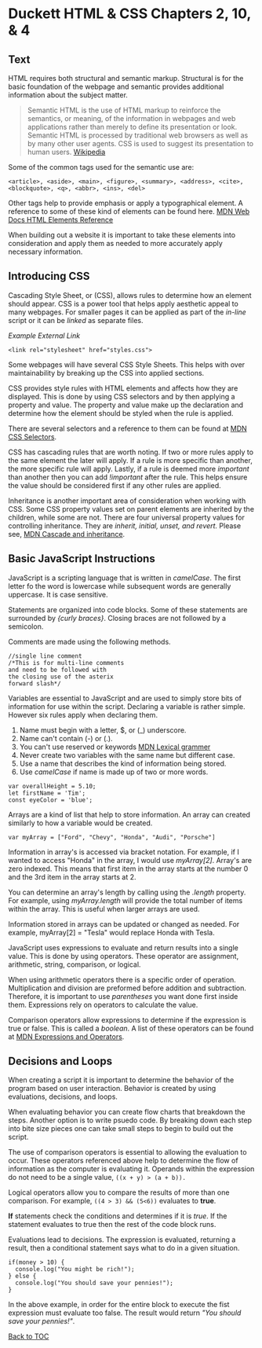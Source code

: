 # Duckett HTML & CSS Chapters 2, 10, & 4

## Text
HTML requires both structural and semantic markup. Structural is for the basic foundation of the webpage and semantic provides additional information about the subject matter.

>Semantic HTML is the use of HTML markup to reinforce the semantics, or meaning, of the information in webpages and web applications rather than merely to define its presentation or look. Semantic HTML is processed by traditional web browsers as well as by many other user agents. CSS is used to suggest its presentation to human users.
[Wikipedia](https://en.wikipedia.org/wiki/Semantic_HTML)

Some of the common tags used for the semantic use are:

```
<article>, <aside>, <main>, <figure>, <summary>, <address>, <cite>, <blockquote>, <q>, <abbr>, <ins>, <del>
```

Other tags help to provide emphasis or apply a typographical element. A reference to some of these kind of elements can be found here. [MDN Web Docs HTML Elements Reference](https://developer.mozilla.org/en-US/docs/Web/HTML/Element)

When building out a website it is important to take these elements into consideration and apply them as needed to more accurately apply necessary information.
 
## Introducing CSS
Cascading Style Sheet, or (CSS), allows rules to determine how an element should appear. CSS is a power tool that helps apply aesthetic appeal to many webpages. For smaller pages it can be applied as part of the _in-line_ script or it can be _linked_ as separate files.

_Example External Link_

```
<link rel="stylesheet" href="styles.css">
```
Some webpages will have several CSS Style Sheets. This helps with over maintainability by breaking up the CSS into applied sections.

CSS provides style rules with HTML elements and affects how they are displayed. This is done by using CSS selectors and by then applying a property and value. The property and value make up the declaration and determine how the element should be styled when the rule is applied.

There are several selectors and a reference to them can be found at [MDN CSS Selectors](https://developer.mozilla.org/en-US/docs/Web/CSS/CSS_Selectors).

CSS has cascading rules that are worth noting. If two or more rules apply to the same element the later will apply. If a rule is more specific than another, the more specific rule will apply. Lastly, if a rule is deemed more _important_ than another then you can add *!important* after the rule. This helps ensure the value should be considered first if any other rules are applied.

Inheritance is another important area of consideration when working with CSS. Some CSS property values set on parent elements are inherited by the children, while some are not. There are  four universal property values for controlling inheritance. They are *inherit, initial, unset, and revert.* Please see, [MDN Cascade and inheritance](https://developer.mozilla.org/en-US/docs/Learn/CSS/Building_blocks/Cascade_and_inheritance).

## Basic JavaScript Instructions
JavaScript is a scripting language that is written in *camelCase*. The first letter fo the word is lowercase while subsequent words are generally uppercase. It is case sensitive.

Statements are organized into code blocks. Some of these statements are surrounded by *{curly braces}*. Closing braces are not followed by a semicolon.

Comments are made using the following methods.
```
//single line comment
/*This is for multi-line comments
and need to be followed with 
the closing use of the asterix
forward slash*/
```

Variables are essential to JavaScript and are used to simply store bits of information for use within the script. Declaring a variable is rather simple. However six rules apply when declaring them.

1. Name must begin with a letter, $, or (_) underscore.
2. Name can't contain (-) or (.).
3. You can't use reserved or keywords [MDN Lexical grammer](https://developer.mozilla.org/en-US/docs/Web/JavaScript/Reference/Lexical_grammar)
4. Never create two variables with the same name but different case.
5. Use a name that describes the kind of information being stored.
6. Use *camelCase* if name is made up of two or more words.

```
var overallHeight = 5.10;
let firstName = 'Tim';
const eyeColor = 'blue';
```
Arrays are a kind of list that help to store information. An array can created similarly to how a variable would be created.

```
var myArray = ["Ford", "Chevy", "Honda", "Audi", "Porsche"]
```
Information in array's is accessed via bracket notation. For example, if I wanted to access "Honda" in the array, I would use *myArray[2]*. Array's are zero indexed. This means that first item in the array starts at the number 0 and the 3rd item in the array starts at 2.

You can determine an array's length by calling using the *.length* property. For example, using *myArray.length* will provide the total number of items within the array. This is useful when larger arrays are used.

Information stored in arrays can be updated or changed as needed. For example, myArray[2] = "Tesla" would replace Honda with Tesla.

JavaScript uses expressions to evaluate and return results into a single value. This is done by using operators. These operator are assignment, arithmetic, string, comparison, or logical.

When using arithmetic operators there is a specific order of operation. Multiplication and division are preformed before addition and subtraction. Therefore, it is important to use *parentheses* you want done first inside them. Expressions rely on operators to calculate the value.

Comparison operators allow expressions to determine if the expression is true or false. This is called a *boolean*. A list of these operators can be found at [MDN Expressions and Operators](https://developer.mozilla.org/en-US/docs/Web/JavaScript/Guide/Expressions_and_Operators#comparison_operators).


## Decisions and Loops
When creating a script it is  important to determine the behavior of the program based on user interaction. Behavior is created by using evaluations, decisions, and loops.

When evaluating behavior you can create flow charts that breakdown the steps. Another option is to write psuedo code. By breaking down each step into bite size pieces one can take small steps to begin to build out the script.

The use of comparison operators is essential to allowing the evaluation to occur. These operators referenced above help to determine the flow of information as the computer is evaluating it. Operands within the expression do not need to be a single value, ```((x + y) > (a + b)).```

Logical operators allow you to compare the results of more than one comparison. For example, ```((4 > 3) && (5<6))``` evaluates to **true**.

**If** statements check the conditions and determines if it is *true*. If the statement evaluates to true then the rest of the code block runs.

Evaluations lead to decisions. The expression is evaluated, returning a result, then a conditional statement says what to do in a given situation.

```
if(money > 10) {
  console.log("You might be rich!");
} else {
  console.log("You should save your pennies!");
}

```

In the above example, in order for the entire block to execute the fist expression must evaluate too false. The result would return *"You should save your pennies!"*.

[Back to TOC](/Users/jboss/GearRatio.github.io/README.md)